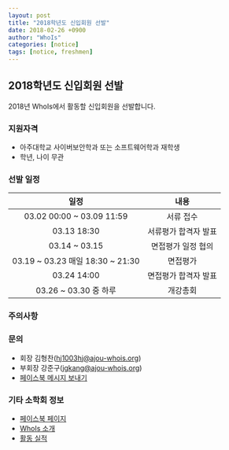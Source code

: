 ```yaml
---
layout: post
title: "2018학년도 신입회원 선발"
date: 2018-02-26 +0900
author: "WhoIs"
categories: [notice]
tags: [notice, freshmen]
---
```


## 2018학년도 신입회원 선발
2018년 WhoIs에서 활동할 신입회원을 선발합니다.

### 지원자격
* 아주대학교 사이버보안학과 또는 소프트웨어학과 재학생
* 학년, 나이 무관

### 선발 일정

| 일정 | 내용 |
|:---:|:---:|
| 03.02 00:00 ~ 03.09 11:59 | 서류 접수 |
| 03.13 18:30 | 서류평가 합격자 발표 |
| 03.14 ~ 03.15 | 면접평가 일정 협의 |
| 03.19 ~ 03.23 매일 18:30 ~ 21:30 | 면접평가 |
| 03.24 14:00 | 면접평가 합격자 발표 |
| 03.26 ~ 03.30 중 하루 | 개강총회 |

### 주의사항

### 문의
* 회장 김형찬(hj1003hj@ajou-whois.org)
* 부회장 강준구(jgkang@ajou-whois.org)
* [페이스북 메시지 보내기](https://m.me/ajou-whois)

### 기타 소학회 정보
* [페이스북 페이지](https://fb.com/ajou-whois)
* [WhoIs 소개](https://blog.ajou-whois.org/about/)
* [활동 실적](https://blog.ajou-whois.org/achievement/)
